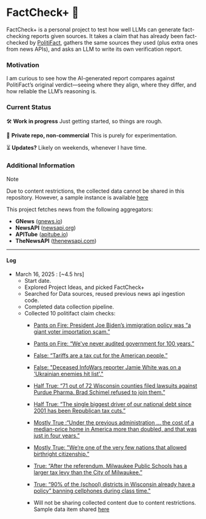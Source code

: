 # FactCheck+ 🧐

FactCheck+ is a personal project to test how well LLMs can generate fact-checking reports given sources. It takes a claim that has already been fact-checked by [PolitiFact](https://www.politifact.com/), gathers the same sources they used (plus extra ones from news APIs), and asks an LLM to write its own verification report. 

### Motivation

I am curious to see how the AI-generated report compares against PolitiFact’s original verdict—seeing where they align, where they differ, and how reliable the LLM’s reasoning is.

### Current Status

🛠 **Work in progress**  Just getting started, so things are rough.

🚫 **Private repo, non-commercial** This is purely for experimentation.

⏳ **Updates?** Likely on weekends, whenever I have time.

### Additional Information

>[!NOTE]
>Due to content restrictions, the collected data cannot be shared in this repository. However, a sample instance is available [here](sample/)

This project fetches news from the following aggregators:
- **GNews** ([gnews.io](https://gnews.io/))
- **NewsAPI** ([newsapi.org](https://newsapi.org/))
- **APITube** ([apitube.io](https://apitube.io/))
- **TheNewsAPI** ([thenewsapi.com](https://thenewsapi.com/))

<hr>

#### Log

* March 16, 2025 : [~4.5 hrs] 
  * Start date.
  * Explored Project Ideas, and picked FactCheck+
  * Searched for Data sources, reused previous news api ingestion code.
  * Completed data collection pipeline. 
  * Collected 10 politifact claim checks:
    * [Pants on Fire: President Joe Biden’s immigration policy was “a giant voter importation scam.”](https://www.politifact.com/factchecks/2025/feb/21/elon-musk/fact-check-elon-musk-cpac-bidens-immigration-polic/)
    * [Pants on Fire: “We've never audited government for 100 years.”](https://www.politifact.com/factchecks/2025/feb/26/kevin-oleary/kevin-oleary-shark-tanks-mr-wonderful-says-no-gove/)
    * [False: “Tariffs are a tax cut for the American people.”](https://www.politifact.com/factchecks/2025/mar/13/karoline-leavitt/karoline-leavitt-says-tariffs-are-a-tax-cut-econom/)
    * [False: "Deceased InfoWars reporter Jamie White was on a 'Ukrainian enemies hit list'."](https://www.politifact.com/factchecks/2025/mar/14/alex-jones/infowars-reporter-jamie-white-who-was-fatally-shot/)
    * [Half True: “71 out of 72 Wisconsin counties filed lawsuits against Purdue Pharma. Brad Schimel refused to join them.”](https://www.politifact.com/factchecks/2025/mar/11/better-wisconsin-together/did-court-candidate-schimel-not-join-71-wisconsin/)
    * [Half True: “The single biggest driver of our national debt since 2001 has been Republican tax cuts.”](https://www.politifact.com/factchecks/2025/feb/25/patty-murray/are-republican-tax-cuts-the-single-biggest-driver/)
    * [Mostly True :“Under the previous administration … the cost of a median-price home in America more than doubled, and that was just in four years.”](https://www.politifact.com/factchecks/2025/mar/12/jd-vance/did-the-cost-of-buying-a-home-double-under-joe-bid/)
    * [Mostly True: "We’re one of the very few nations that allowed birthright citizenship.”](https://www.politifact.com/factchecks/2025/feb/04/ron-johnson/wis-sen-johnson-says-us-is-one-of-very-few-nations/)
    * [True: “After the referendum, Milwaukee Public Schools has a larger tax levy than the City of Milwaukee.”](https://www.politifact.com/factchecks/2025/mar/03/cavalier-johnson/mps-does-indeed-have-a-larger-tax-levy-than-the-ci/)
    * [True: “90% of the (school) districts in Wisconsin already have a policy” banning cellphones during class time."](https://www.politifact.com/factchecks/2025/feb/28/joel-kitchens/do-90-of-wisconsin-school-districts-ban-cellphones/)

    * Will not be sharing collected content due to content restrictions. Sample data item shared [here](data/sample/2d9a9d81-4774-48a8-9f7a-07bb2610333d.json)
